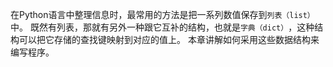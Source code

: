 在Python语言中整理信息时，最常用的方法是把一系列数值保存到`列表（list）`中。
既然有列表，那就有另外一种跟它互补的结构，也就是`字典（dict）`​，这种结构可以把它存储的查找键映射到对应的值上。
本章讲解如何采用这些数据结构来编写程序。